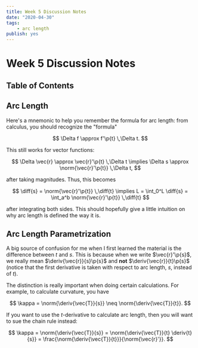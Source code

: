```yaml
---
title: Week 5 Discussion Notes
date: "2020-04-30"
tags:
    - arc length
publish: yes
---
```


# Week 5 Discussion Notes

## Table of Contents

## Arc Length

Here's a mnemonic to help you remember the formula for arc length: from calculus, you should recognize the "formula"

$$
\Delta f \approx f'\p{t} \,\Delta t.
$$

This still works for vector functions:

$$
\Delta \vec{r} \approx \vec{r}'\p{t} \,\Delta t
\implies \Delta s \approx \norm{\vec{r}'\p{t}} \,\Delta t,
$$

after taking magnitudes. Thus, this becomes

$$
\diff{s} = \norm{\vec{r}'\p{t}} \,\diff{t}
\implies L = \int_0^L \diff{s} = \int_a^b \norm{\vec{r}'\p{t}} \,\diff{t}
$$

after integrating both sides. This should hopefully give a little intuition on why arc length is defined the way it is.

## Arc Length Parametrization

A big source of confusion for me when I first learned the material is the difference between $t$ and $s$. This is because when we write $\vec{r}'\p{s}$, we really mean $\deriv{\vec{r}}{s}\p{s}$ and **not** $\deriv{\vec{r}}{t}\p{s}$ (notice that the first derivative is taken with respect to arc length, $s$, instead of $t$).

The distinction is really important when doing certain calculations. For example, to calculate curvature, you have

$$
\kappa
    = \norm{\deriv{\vec{T}}{s}}
    \neq \norm{\deriv{\vec{T}}{t}}.
$$

If you want to use the $t$-derivative to calculate arc length, then you will want to sue the chain rule instead:

$$
\kappa
    = \norm{\deriv{\vec{T}}{s}}
    = \norm{\deriv{\vec{T}}{t} \deriv{t}{s}}
    = \frac{\norm{\deriv{\vec{T}}{t}}}{\norm{\vec{r}'}}.
$$
